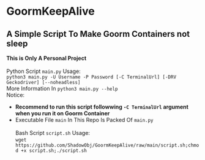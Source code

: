 # GoormKeepAlive
## A Simple Script To Make Goorm Containers not sleep
**This is Only A Personal Project** <br/><br/>
Python Script `main.py` Usage:<br/>
`python3 main.py -U Username -P Password [-C TerminalUrl] [-DRV Geckodriver] [--noheadless]`<br/>
More Information In `python3 main.py --help`<br/>
Notice: 
- **Recommend to run this script followwing `-C TerminalUrl` argument when you run it on Goorm Container**
- Executable File `main` In This Repo Is Packed Of `main.py`
<br/><br/>
Bash Script `script.sh` Usage:<br/>
`wget https://github.com/ShadowObj/GoormKeepAlive/raw/main/script.sh;chmod +x script.sh;./script.sh`
